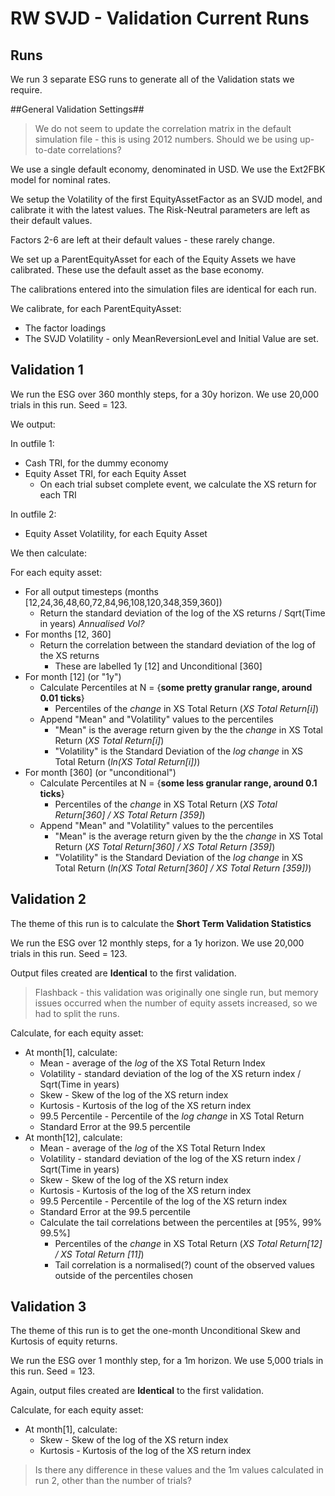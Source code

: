 RW SVJD - Validation Current Runs
=================================

Runs
-----

We run 3 separate ESG runs to generate all of the Validation stats we require.


##General Validation Settings##

> We do not seem to update the correlation matrix in the default simulation file - this is using 2012 numbers. 
Should we be using up-to-date correlations?  

We use a single default economy, denominated in USD. We use the Ext2FBK model for nominal rates.


We setup the Volatility of the first EquityAssetFactor as an SVJD model, and calibrate it with the latest values. 
The Risk-Neutral parameters are left as their default values.  

Factors 2-6 are left at their default values - these rarely change.

We set up a ParentEquityAsset for each of the Equity Assets we have calibrated. These use the default asset as the base economy.

The calibrations entered into the simulation files are identical for each run.  

We calibrate, for each ParentEquityAsset:

+ The factor loadings
+ The SVJD Volatility - only MeanReversionLevel and Initial Value are set.

Validation 1
------------

We run the ESG over 360 monthly steps, for a 30y horizon. We use 20,000 trials in this run. Seed = 123.  

We output:

In outfile 1:

+ Cash TRI, for the dummy economy
+ Equity Asset TRI, for each Equity Asset
	+ On each trial subset complete event, we calculate the XS return for each TRI

In outfile 2:

+ Equity Asset Volatility, for each Equity Asset

We then calculate:
	
For each equity asset:
+ For all output timesteps (months [12,24,36,48,60,72,84,96,108,120,348,359,360])
	+ Return the standard deviation of the log of the XS returns / Sqrt(Time in years) *Annualised Vol?*
+ For months [12, 360]
	+ Return the correlation between the standard deviation of the log of the XS returns
		+ These are labelled 1y [12] and Unconditional [360]  
+ For month [12] (or "1y")
	+ Calculate Percentiles at N = {**some pretty granular range, around 0.01 ticks**}
		+ Percentiles of the *change* in XS Total Return (*XS Total Return[i]*)
	+ Append "Mean" and "Volatility" values to the percentiles
		+ "Mean" is the average return given by the the *change* in XS Total Return (*XS Total Return[i]*)
		+ "Volatility" is the Standard Deviation of the *log change* in XS Total Return (*ln(XS Total Return[i])*)
+ For month [360] (or "unconditional")
	+ Calculate Percentiles at N = {**some less granular range, around 0.1 ticks**}
		+ Percentiles of the *change* in XS Total Return (*XS Total Return[360] / XS Total Return [359]*)
	+ Append "Mean" and "Volatility" values to the percentiles
		+ "Mean" is the average return given by the the *change* in XS Total Return (*XS Total Return[360] / XS Total Return [359]*)
		+ "Volatility" is the Standard Deviation of the *log change* in XS Total Return (*ln(XS Total Return[360] / XS Total Return [359])*)
		
Validation 2
------------

The theme of this run is to calculate the **Short Term Validation Statistics**

We run the ESG over 12 monthly steps, for a 1y horizon. We use 20,000 trials in this run. Seed = 123.  

Output files created are **Identical** to the first validation.

> Flashback - this validation was originally one single run, but memory issues occurred when the number of equity assets increased, so we had to split the runs.

Calculate, for each equity asset:
+ At month[1], calculate:
	+ Mean - average of the *log* of the XS Total Return Index
	+ Volatility - standard deviation of the log of the XS return index / Sqrt(Time in years)
	+ Skew - Skew of the log of the XS return index 
	+ Kurtosis - Kurtosis of the log of the XS return index 
	+ 99.5 Percentile - Percentile of the *log change* in XS Total Return
	+ Standard Error at the 99.5 percentile
+ At month[12], calculate:
	+ Mean - average of the *log* of the XS Total Return Index
	+ Volatility - standard deviation of the log of the XS return index / Sqrt(Time in years)
	+ Skew - Skew of the log of the XS return index 
	+ Kurtosis - Kurtosis of the log of the XS return index 
	+ 99.5 Percentile - Percentile of the log of the XS return index 
	+ Standard Error at the 99.5 percentile
	+ Calculate the tail correlations between the percentiles at [95%, 99% 99.5%]
		+ Percentiles of the *change* in XS Total Return (*XS Total Return[12] / XS Total Return [11]*)
		+ Tail correlation is a normalised(?) count of the observed values outside of the percentiles chosen  
		
Validation 3
------------

The theme of this run is to get the one-month Unconditional Skew and Kurtosis of equity returns.

We run the ESG over 1 monthly step, for a 1m horizon. We use 5,000 trials in this run. Seed = 123.  

Again, output files created are **Identical** to the first validation.  

Calculate, for each equity asset:
+ At month[1], calculate:
	+ Skew - Skew of the log of the XS return index
	+ Kurtosis - Kurtosis of the log of the XS return index
	
> Is there any difference in these values and the 1m values calculated in run 2, other than the number of trials?